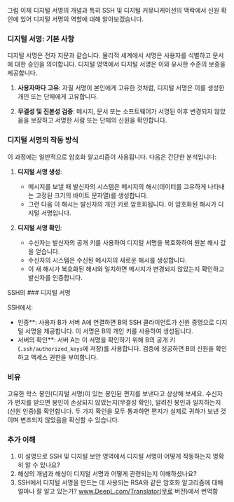 그럼 이제 디지털 서명의 개념과 특히 SSH 및 디지털 커뮤니케이션의 맥락에서 신원 확인에 있어 디지털 서명의 역할에 대해 알아보겠습니다.

### 디지털 서명: 기본 사항

디지털 서명은 전자 지문과 같습니다. 물리적 세계에서 서명은 사용자를 식별하고 문서에 대한 승인을 의미합니다. 디지털 영역에서 디지털 서명은 이와 유사한 수준의 보증을 제공합니다.

1. **사용자마다 고유**: 자필 서명이 본인에게 고유한 것처럼, 디지털 서명은 이를 생성한 개인 또는 단체에게 고유합니다.

2. **무결성 및 진본성 검증**: 메시지, 문서 또는 소프트웨어가 서명된 이후 변경되지 않았음을 보장하고 서명한 사람 또는 단체의 신원을 확인합니다.

### 디지털 서명의 작동 방식

이 과정에는 일반적으로 암호화 알고리즘이 사용됩니다. 다음은 간단한 분석입니다:

1. **디지털 서명 생성**:

   - 메시지를 보낼 때 발신자의 시스템은 메시지의 해시(데이터를 고유하게 나타내는 고정된 크기의 바이트 문자열)를 생성합니다.
   - 그런 다음 이 해시는 발신자의 개인 키로 암호화됩니다. 이 암호화된 해시가 디지털 서명입니다.

2. **디지털 서명 확인**:
   - 수신자는 발신자의 공개 키를 사용하여 디지털 서명을 복호화하여 원본 해시 값을 얻습니다.
   - 수신자의 시스템은 수신된 메시지의 새로운 해시를 생성합니다.
   - 이 새 해시가 복호화된 해시와 일치하면 메시지가 변경되지 않았는지 확인하고 발신자를 인증합니다.

SSH의 ### 디지털 서명

SSH에서:

- 인증\*\*: 사용자 B가 서버 A에 연결하면 B의 SSH 클라이언트가 신원 증명으로 디지털 서명을 제공합니다. 이 서명은 B의 개인 키를 사용하여 생성됩니다.
- 서버의 확인\*\*: 서버 A는 이 서명을 확인하기 위해 B의 공개 키(`.ssh/authorized_keys`에 저장)를 사용합니다. 검증에 성공하면 B의 신원을 확인하고 액세스 권한을 부여합니다.

### 비유

고유한 왁스 봉인(디지털 서명)이 있는 봉인된 편지를 보낸다고 상상해 보세요. 수신자가 편지를 받으면 봉인이 손상되지 않았는지(무결성 확인), 알려진 봉인과 일치하는지(신원 인증)를 확인합니다. 두 가지 확인을 모두 통과하면 편지가 실제로 귀하가 보낸 것이며 변조되지 않았음을 확신할 수 있습니다.

### 추가 이해

1. 이 설명으로 SSH 및 디지털 보안 영역에서 디지털 서명이 어떻게 작동하는지 명확히 알 수 있나요?
2. 해싱의 개념과 해싱이 디지털 서명과 어떻게 관련되는지 이해하셨나요?
3. SSH에서 디지털 서명을 만드는 데 사용되는 RSA와 같은 암호화 알고리즘에 대해 얼마나 잘 알고 있는가? www.DeepL.com/Translator(무료 버전)에서 번역함
